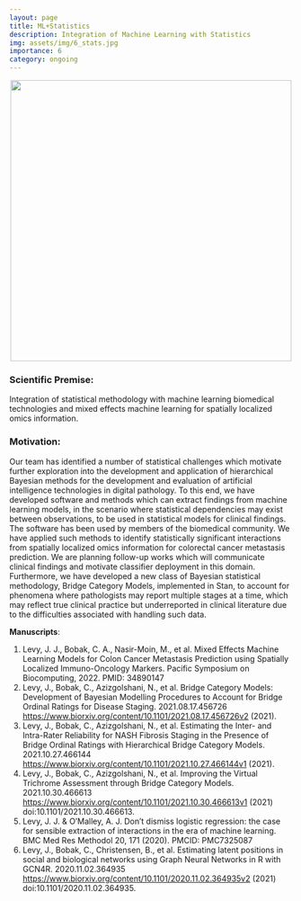 ```yaml
---
layout: page
title: ML+Statistics
description: Integration of Machine Learning with Statistics
img: assets/img/6_stats.jpg
importance: 6
category: ongoing
---
```


<p align="center">
    <img src="/levylab/assets/img/6_stats_b.jpeg" width="500" >
</p>

### Scientific Premise:
Integration of statistical methodology with machine learning biomedical technologies and mixed effects machine learning for spatially localized omics information.

### Motivation:
Our team has identified a number of statistical challenges which motivate further exploration into the development and application of hierarchical Bayesian methods for the development and evaluation of artificial intelligence technologies in digital pathology. To this end, we have developed software and methods which can extract findings from machine learning models, in the scenario where statistical dependencies may exist between observations, to be used in statistical models for clinical findings. The software has been used by members of the biomedical community. We have applied such methods to identify statistically significant interactions from spatially localized omics information for colorectal cancer metastasis prediction. We are planning follow-up works which will communicate clinical findings and motivate classifier deployment in this domain. Furthermore, we have developed a new class of Bayesian statistical methodology, Bridge Category Models, implemented in Stan, to account for phenomena where pathologists may report multiple stages at a time, which may reflect true clinical practice but underreported in clinical literature due to the difficulties associated with handling such data.

**Manuscripts**:
1.	Levy, J. J., Bobak, C. A., Nasir-Moin, M., et al. Mixed Effects Machine Learning Models for Colon Cancer Metastasis Prediction using Spatially Localized Immuno-Oncology Markers. Pacific Symposium on Biocomputing, 2022. PMID: 34890147
2.	Levy, J., Bobak, C., Azizgolshani, N., et al. Bridge Category Models: Development of Bayesian Modelling Procedures to Account for Bridge Ordinal Ratings for Disease Staging. 2021.08.17.456726 https://www.biorxiv.org/content/10.1101/2021.08.17.456726v2 (2021).
3.	 Levy, J., Bobak, C., Azizgolshani, N., et al. Estimating the Inter- and Intra-Rater Reliability for NASH Fibrosis Staging in the Presence of Bridge Ordinal Ratings with Hierarchical Bridge Category Models. 2021.10.27.466144 https://www.biorxiv.org/content/10.1101/2021.10.27.466144v1 (2021).
4. Levy, J., Bobak, C., Azizgolshani, N., et al. Improving the Virtual Trichrome Assessment through Bridge Category Models. 2021.10.30.466613 https://www.biorxiv.org/content/10.1101/2021.10.30.466613v1 (2021) doi:10.1101/2021.10.30.466613.
5.	Levy, J. J. & O’Malley, A. J. Don’t dismiss logistic regression: the case for sensible extraction of interactions in the era of machine learning. BMC Med Res Methodol 20, 171 (2020). PMCID: PMC7325087
6. Levy, J., Bobak, C., Christensen, B., et al. Estimating latent positions in social and biological networks using Graph Neural Networks in R with GCN4R. 2020.11.02.364935 https://www.biorxiv.org/content/10.1101/2020.11.02.364935v2 (2021) doi:10.1101/2020.11.02.364935.

